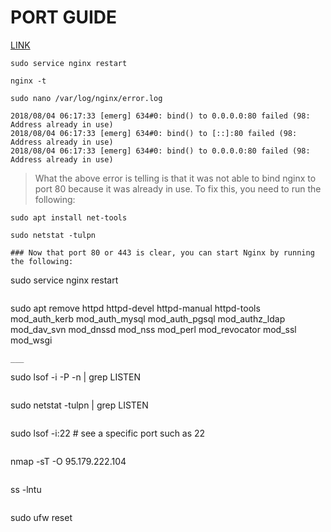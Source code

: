 # PORT GUIDE
[LINK](https://stackoverflow.com/questions/35868976/nginx-service-failed-because-the-control-process-exited)
```
sudo service nginx restart
```
```
nginx -t
```
```
sudo nano /var/log/nginx/error.log
```
```
2018/08/04 06:17:33 [emerg] 634#0: bind() to 0.0.0.0:80 failed (98: Address already in use)
2018/08/04 06:17:33 [emerg] 634#0: bind() to [::]:80 failed (98: Address already in use)
2018/08/04 06:17:33 [emerg] 634#0: bind() to 0.0.0.0:80 failed (98: Address already in use)
```
>What the above error is telling is that it was not able to bind nginx to port 80 because it was already in use.
>To fix this, you need to run the following:
```
sudo apt install net-tools
```
```
sudo netstat -tulpn
```
```
### Now that port 80 or 443 is clear, you can start Nginx by running the following:
```
sudo service nginx restart
```
```
sudo apt remove httpd httpd-devel httpd-manual httpd-tools mod_auth_kerb mod_auth_mysql mod_auth_pgsql mod_authz_ldap mod_dav_svn mod_dnssd mod_nss mod_perl mod_revocator mod_ssl mod_wsgi
```
___
```
sudo lsof -i -P -n | grep LISTEN
```
```
sudo netstat -tulpn | grep LISTEN

```  
  ```
  sudo lsof -i:22 # see a specific port such as 22
  ```
  ```
  nmap -sT -O 95.179.222.104 
  ```
```
  ss -lntu
```
```
  sudo ufw reset
```
